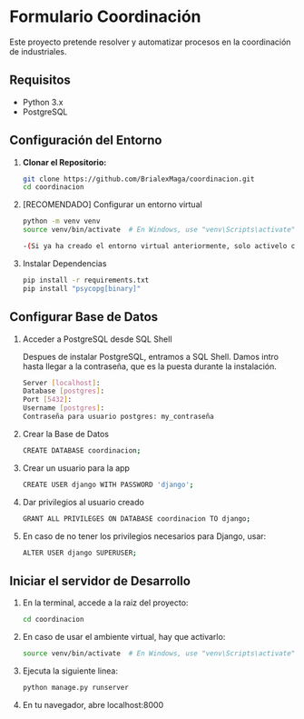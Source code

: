 # Formulario Coordinación

Este proyecto pretende resolver y automatizar procesos en la coordinación de industriales.

## Requisitos

- Python 3.x
- PostgreSQL

## Configuración del Entorno

1. **Clonar el Repositorio:**

   ```bash
   git clone https://github.com/BrialexMaga/coordinacion.git
   cd coordinacion
2. [RECOMENDADO] Configurar un entorno virtual

    ```bash
    python -m venv venv
    source venv/bin/activate  # En Windows, use "venv\Scripts\activate"

    -(Si ya ha creado el entorno virtual anteriormente, solo activelo con la segunda linea)
3. Instalar Dependencias

    ```bash
    pip install -r requirements.txt
    pip install "psycopg[binary]"
## Configurar Base de Datos
1. Acceder a PostgreSQL desde SQL Shell

    Despues de instalar PostgreSQL, entramos a SQL Shell.
    Damos intro hasta llegar a la contraseña, que es la puesta durante la instalación.

    ```bash
    Server [localhost]:
    Database [postgres]:
    Port [5432]:
    Username [postgres]:
    Contraseña para usuario postgres: my_contraseña
2. Crear la Base de Datos

    ```bash
    CREATE DATABASE coordinacion;
3. Crear un usuario para la app

    ```bash
    CREATE USER django WITH PASSWORD 'django';
4. Dar privilegios al usuario creado

    ```bash
    GRANT ALL PRIVILEGES ON DATABASE coordinacion TO django;
5. En caso de no tener los privilegios necesarios para Django, usar:

    ```bash
    ALTER USER django SUPERUSER;

## Iniciar el servidor de Desarrollo
1. En la terminal, accede a la raiz del proyecto:

    ```bash
    cd coordinacion
2. En caso de usar el ambiente virtual, hay que activarlo:

    ```bash
    source venv/bin/activate  # En Windows, use "venv\Scripts\activate"
3. Ejecuta la siguiente linea:

    ```bash
    python manage.py runserver
4. En tu navegador, abre localhost:8000
